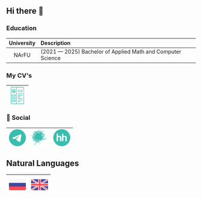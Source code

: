 ## Hi there 👋

<!--
**SaylesMand/SaylesMand** is a ✨ _special_ ✨ repository because its `README.md` (this file) appears on your GitHub profile.

Here are some ideas to get you started:

- 🔭 I’m currently working on ...
- 🌱 I’m currently learning ...
- 👯 I’m looking to collaborate on ...
- 🤔 I’m looking for help with ...
- 💬 Ask me about ...
- 📫 How to reach me: ...
- 😄 Pronouns: ...
- ⚡ Fun fact: ...
-->

### Education
|University|Description|
|:----:|:-----|
|NArFU| (2021  — 2025) Bachelor of Applied Math and Computer Science|

### My CV's
|<a href="CV/CV.pdf"><img align="center" width="45px" src="resources/cv/cv.svg" class="shades-of-green"/>
|----|

### 💬 Social
| <a href="https://t.me/matvienko_d"><img align="center" width="45px" src="resources/social/telegram.svg" class="shades-of-green"/></a> | <a href="https://career.habr.com/saylesmand"><img align="center" width="45px" src="resources/social/habr.svg" class="shades-of-green"/></a> | <a href="https://arkhangelsk.hh.ru/resume/83931ed0ff0bf73eef0039ed1f694f564b5052"><img align="center" width="45px" src="resources/social/hh.svg" class="shades-of-green"/></a>
|----|----|----|

<!--
- 🔭 I’m currently working on ...
- 🌱 I’m currently learning ...
- 👯 I’m looking to collaborate on ...
- 🤔 I’m looking for help with ...
- 💬 Ask me about ...
- 📫 How to reach me: ...
- 😄 Pronouns: ...
- ⚡ Fun fact: ...
-->
## Natural Languages
<p align="center">

|<a title="С2"><img align="center" width="45px" src="resources/natural-languages/russian.png"/></a>|<a title="С1"><img align="center" width="45px" src="resources/natural-languages/english.png"/></a>|
|:----:|:----:|

<br />

</p>
<p align="center">
<!--   <img align="center" src="https://github-readme-stats.vercel.app/api?username=SaylesMand&theme=tokyonight&show_icons=true" alt="SaylesMand" /> -->
<!--   <img align="center" src="https://github-readme-stats.vercel.app/api/top-langs/?username=SaylesMand&theme=tokyonight&layout=compact" alt="SaylesMand" />   -->
</p>
